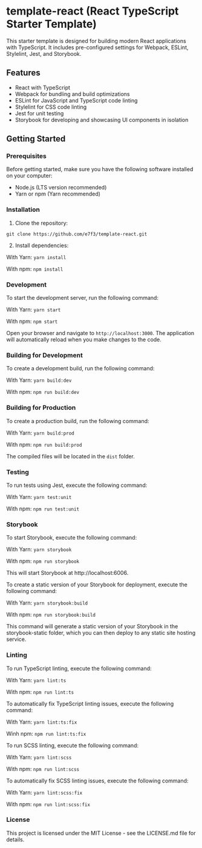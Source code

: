 # template-react (React TypeScript Starter Template)

This starter template is designed for building modern React applications with TypeScript. It includes pre-configured settings for Webpack, ESLint, Stylelint, Jest, and Storybook.

## Features

- React with TypeScript
- Webpack for bundling and build optimizations
- ESLint for JavaScript and TypeScript code linting
- Stylelint for CSS code linting
- Jest for unit testing
- Storybook for developing and showcasing UI components in isolation

## Getting Started

### Prerequisites

Before getting started, make sure you have the following software installed on your computer:

- Node.js (LTS version recommended)
- Yarn or npm (Yarn recommended)

### Installation

1. Clone the repository:

`git clone https://github.com/e7f3/template-react.git`


2. Install dependencies:

With Yarn:
`yarn install`

With npm:
`npm install`


### Development

To start the development server, run the following command:

With Yarn:
`yarn start`

With npm:
`npm start`

Open your browser and navigate to `http://localhost:3000`. The application will automatically reload when you make changes to the code.

### Building for Development

To create a development build, run the following command:

With Yarn:
`yarn build:dev`

With npm:
`npm run build:dev`

### Building for Production

To create a production build, run the following command:

With Yarn:
`yarn build:prod`

With npm:
`npm run build:prod`

The compiled files will be located in the `dist` folder.

### Testing

To run tests using Jest, execute the following command:

With Yarn:
`yarn test:unit`

With npm:
`npm run test:unit`

### Storybook

To start Storybook, execute the following command:

With Yarn:
`yarn storybook`

With npm:
`npm run storybook`

This will start Storybook at http://localhost:6006.

To create a static version of your Storybook for deployment, execute the following command:

With Yarn:
`yarn storybook:build`

With npm:
`npm run storybook:build`

This command will generate a static version of your Storybook in the storybook-static folder, which you can then deploy to any static site hosting service.

### Linting

To run TypeScript linting, execute the following command:

With Yarn:
`yarn lint:ts`

With npm:
`npm run lint:ts`

To automatically fix TypeScript linting issues, execute the following command:

With Yarn:
`yarn lint:ts:fix`

Winh npm:
`npm run lint:ts:fix`

To run SCSS linting, execute the following command:

With Yarn:
`yarn lint:scss`

With npm:
`npm run lint:scss`

To automatically fix SCSS linting issues, execute the following command:

With Yarn:
`yarn lint:scss:fix`

With npm:
`npm run lint:scss:fix`


### License

This project is licensed under the MIT License - see the LICENSE.md file for details.

